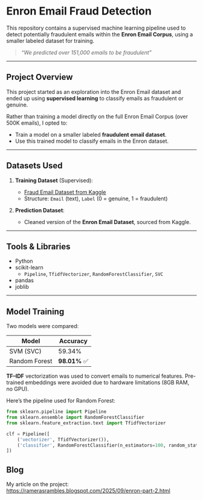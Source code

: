 # Enron Email Fraud Detection

This repository contains a supervised machine learning pipeline used to detect potentially fraudulent emails within the **Enron Email Corpus**, using a smaller labeled dataset for training.

> *“We predicted over 151,000 emails to be fraudulent”*

---

## Project Overview

This project started as an exploration into the Enron Email dataset and ended up using **supervised learning** to classify emails as fraudulent or genuine.

Rather than training a model directly on the full Enron Email Corpus (over 500K emails), I opted to:

- Train a model on a smaller labeled **fraudulent email dataset**.
- Use this trained model to classify emails in the Enron dataset.

---

## Datasets Used

1. **Training Dataset** (Supervised):
   - [Fraud Email Dataset from Kaggle](https://www.kaggle.com/datasets/llabhishekll/fraud-email-dataset)
   - Structure: `Email` (text), `Label` (0 = genuine, 1 = fraudulent)

2. **Prediction Dataset**:
   - Cleaned version of the **Enron Email Dataset**, sourced from Kaggle.
---

## Tools & Libraries

- Python
- scikit-learn
  - `Pipeline`, `TfidfVectorizer`, `RandomForestClassifier`, `SVC`
- pandas
- joblib

---

## Model Training

Two models were compared:

| Model                | Accuracy      |
|---------------------|---------------|
| SVM (SVC)           | 59.34%        |
| Random Forest       | **98.01%** ✅ |

**TF–IDF** vectorization was used to convert emails to numerical features. Pre-trained embeddings were avoided due to hardware limitations (8GB RAM, no GPU).

Here’s the pipeline used for Random Forest:

```python
from sklearn.pipeline import Pipeline
from sklearn.ensemble import RandomForestClassifier
from sklearn.feature_extraction.text import TfidfVectorizer

clf = Pipeline([
    ('vectorizer', TfidfVectorizer()),
    ('classifier', RandomForestClassifier(n_estimators=100, random_state=42))
])
```
## Blog

My article on the project: https://ramerasrambles.blogspot.com/2025/09/enron-part-2.html
